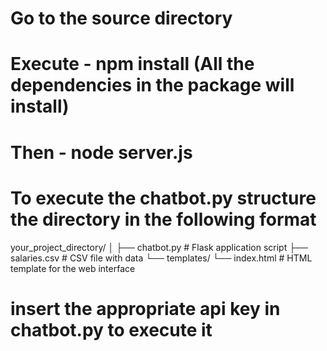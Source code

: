 # Go to the source directory 
# Execute - npm install (All the dependencies in the package will install)
# Then - node server.js
# To execute the chatbot.py structure the directory in the following format

your_project_directory/
│
├── chatbot.py       # Flask application script
├── salaries.csv     # CSV file with data
└── templates/
    └── index.html   # HTML template for the web interface
# insert the appropriate api key in chatbot.py to execute it 


